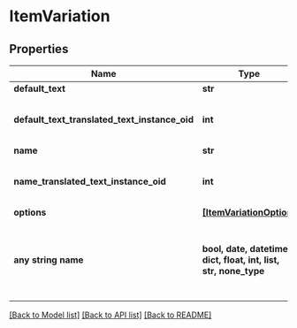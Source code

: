 # ItemVariation


## Properties
Name | Type | Description | Notes
------------ | ------------- | ------------- | -------------
**default_text** | **str** | Default text | [optional] 
**default_text_translated_text_instance_oid** | **int** | Default text translated text instance id | [optional] 
**name** | **str** | Name | [optional] 
**name_translated_text_instance_oid** | **int** | Name translated text instance id | [optional] 
**options** | [**[ItemVariationOption]**](ItemVariationOption.md) | Options | [optional] 
**any string name** | **bool, date, datetime, dict, float, int, list, str, none_type** | any string name can be used but the value must be the correct type | [optional]

[[Back to Model list]](../README.md#documentation-for-models) [[Back to API list]](../README.md#documentation-for-api-endpoints) [[Back to README]](../README.md)


